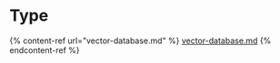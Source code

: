 # Type

{% content-ref url="vector-database.md" %}
[vector-database.md](vector-database.md)
{% endcontent-ref %}
